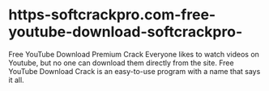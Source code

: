# https-softcrackpro.com-free-youtube-download-softcrackpro-
Free YouTube Download Premium Crack  Everyone likes to watch videos on Youtube, but no one can download them directly from the site. Free YouTube Download Crack is an easy-to-use program with a name that says it all. 
